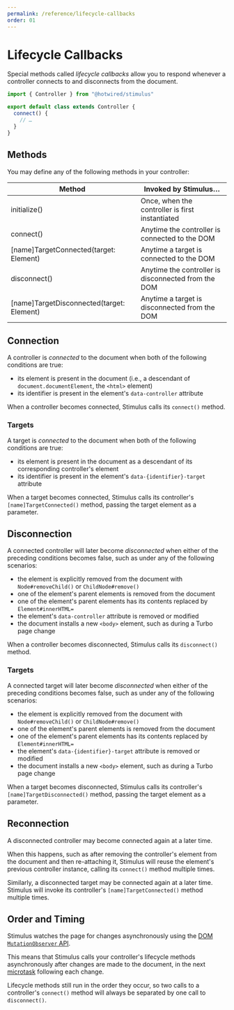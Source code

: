 ```yaml
---
permalink: /reference/lifecycle-callbacks
order: 01
---
```


# Lifecycle Callbacks

Special methods called _lifecycle callbacks_ allow you to respond whenever a controller connects to and disconnects from the document.

<meta data-controller="callout" data-callout-text-value="connect()">

```js
import { Controller } from "@hotwired/stimulus"

export default class extends Controller {
  connect() {
    // …
  }
}
```

## Methods

You may define any of the following methods in your controller:

Method       | Invoked by Stimulus…
------------ | --------------------
initialize() | Once, when the controller is first instantiated
connect()    | Anytime the controller is connected to the DOM
[name]TargetConnected(target: Element) | Anytime a target is connected to the DOM
disconnect() | Anytime the controller is disconnected from the DOM
[name]TargetDisconnected(target: Element) | Anytime a target is disconnected from the DOM

## Connection

A controller is _connected_ to the document when both of the following conditions are true:

* its element is present in the document (i.e., a descendant of `document.documentElement`, the `<html>` element)
* its identifier is present in the element's `data-controller` attribute

When a controller becomes connected, Stimulus calls its `connect()` method.

### Targets

A target is _connected_ to the document when both of the following conditions are true:

* its element is present in the document as a descendant of its corresponding controller's element
* its identifier is present in the element's `data-{identifier}-target` attribute

When a target becomes connected, Stimulus calls its controller's `[name]TargetConnected()` method, passing the target element as a parameter.

## Disconnection

A connected controller will later become _disconnected_ when either of the preceding conditions becomes false, such as under any of the following scenarios:

* the element is explicitly removed from the document with `Node#removeChild()` or `ChildNode#remove()`
* one of the element's parent elements is removed from the document
* one of the element's parent elements has its contents replaced by `Element#innerHTML=`
* the element's `data-controller` attribute is removed or modified
* the document installs a new `<body>` element, such as during a Turbo page change

When a controller becomes disconnected, Stimulus calls its `disconnect()` method.

### Targets

A connected target will later become _disconnected_ when either of the preceding conditions becomes false, such as under any of the following scenarios:

* the element is explicitly removed from the document with `Node#removeChild()` or `ChildNode#remove()`
* one of the element's parent elements is removed from the document
* one of the element's parent elements has its contents replaced by `Element#innerHTML=`
* the element's `data-{identifier}-target` attribute is removed or modified
* the document installs a new `<body>` element, such as during a Turbo page change

When a target becomes disconnected, Stimulus calls its controller's `[name]TargetDisconnected()` method, passing the target element as a parameter.

## Reconnection

A disconnected controller may become connected again at a later time.

When this happens, such as after removing the controller's element from the document and then re-attaching it, Stimulus will reuse the element's previous controller instance, calling its `connect()` method multiple times.

Similarly, a disconnected target may be connected again at a later time. Stimulus will invoke its controller's `[name]TargetConnected()` method multiple times.

## Order and Timing

Stimulus watches the page for changes asynchronously using the [DOM `MutationObserver` API](https://developer.mozilla.org/en-US/docs/Web/API/MutationObserver).

This means that Stimulus calls your controller's lifecycle methods asynchronously after changes are made to the document, in the next [microtask](https://jakearchibald.com/2015/tasks-microtasks-queues-and-schedules/) following each change.

Lifecycle methods still run in the order they occur, so two calls to a controller's `connect()` method will always be separated by one call to `disconnect()`.
